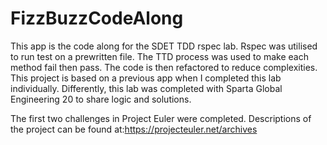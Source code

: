 # FizzBuzzCodeAlong
This app is the code along for the SDET TDD rspec lab. Rspec was utilised to run test on a prewritten file. The TTD process was used to make each method fail then pass. The code is then refactored to reduce complexities. This project is based on a previous app when I completed this lab individually. Differently, this lab was completed with Sparta Global Engineering 20 to share logic and solutions.

The first two challenges in Project Euler were completed. Descriptions of the project can be found at:https://projecteuler.net/archives 
